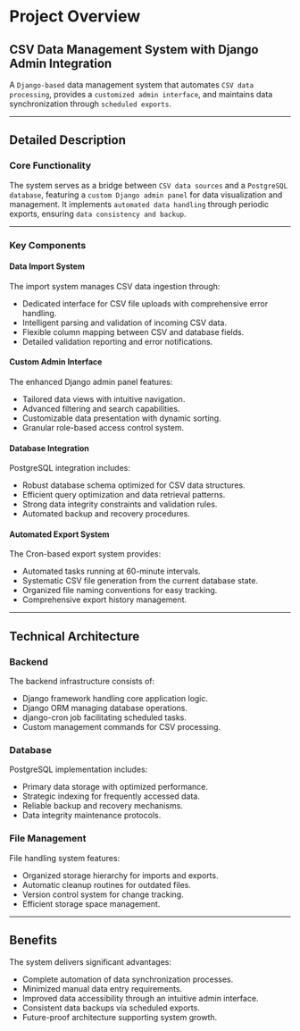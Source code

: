 # Project Overview 

## CSV Data Management System with Django Admin Integration
A `Django-based` data management system that automates `CSV data processing`, provides a `customized admin interface`, and maintains data synchronization through `scheduled exports`.

---

## Detailed Description

### Core Functionality
The system serves as a bridge between `CSV data sources` and a `PostgreSQL database`, featuring a `custom Django admin panel` for data visualization and management. It implements `automated data handling` through periodic exports, ensuring `data consistency and backup`.

---

### Key Components

#### Data Import System
The import system manages CSV data ingestion through:

- Dedicated interface for CSV file uploads with comprehensive error handling.
- Intelligent parsing and validation of incoming CSV data.
- Flexible column mapping between CSV and database fields.
- Detailed validation reporting and error notifications.

#### Custom Admin Interface
The enhanced Django admin panel features:

- Tailored data views with intuitive navigation.
- Advanced filtering and search capabilities.
- Customizable data presentation with dynamic sorting.
- Granular role-based access control system.

#### Database Integration
PostgreSQL integration includes:

- Robust database schema optimized for CSV data structures.
- Efficient query optimization and data retrieval patterns.
- Strong data integrity constraints and validation rules.
- Automated backup and recovery procedures.

#### Automated Export System
The Cron-based export system provides:

- Automated tasks running at 60-minute intervals.
- Systematic CSV file generation from the current database state.
- Organized file naming conventions for easy tracking.
- Comprehensive export history management.

---

## Technical Architecture

### Backend
The backend infrastructure consists of:

- Django framework handling core application logic.
- Django ORM managing database operations.
- django-cron job facilitating scheduled tasks.
- Custom management commands for CSV processing.

### Database
PostgreSQL implementation includes:

- Primary data storage with optimized performance.
- Strategic indexing for frequently accessed data.
- Reliable backup and recovery mechanisms.
- Data integrity maintenance protocols.

### File Management
File handling system features:

- Organized storage hierarchy for imports and exports.
- Automatic cleanup routines for outdated files.
- Version control system for change tracking.
- Efficient storage space management.

---

## Benefits
The system delivers significant advantages:

- Complete automation of data synchronization processes.
- Minimized manual data entry requirements.
- Improved data accessibility through an intuitive admin interface.
- Consistent data backups via scheduled exports.
- Future-proof architecture supporting system growth.
